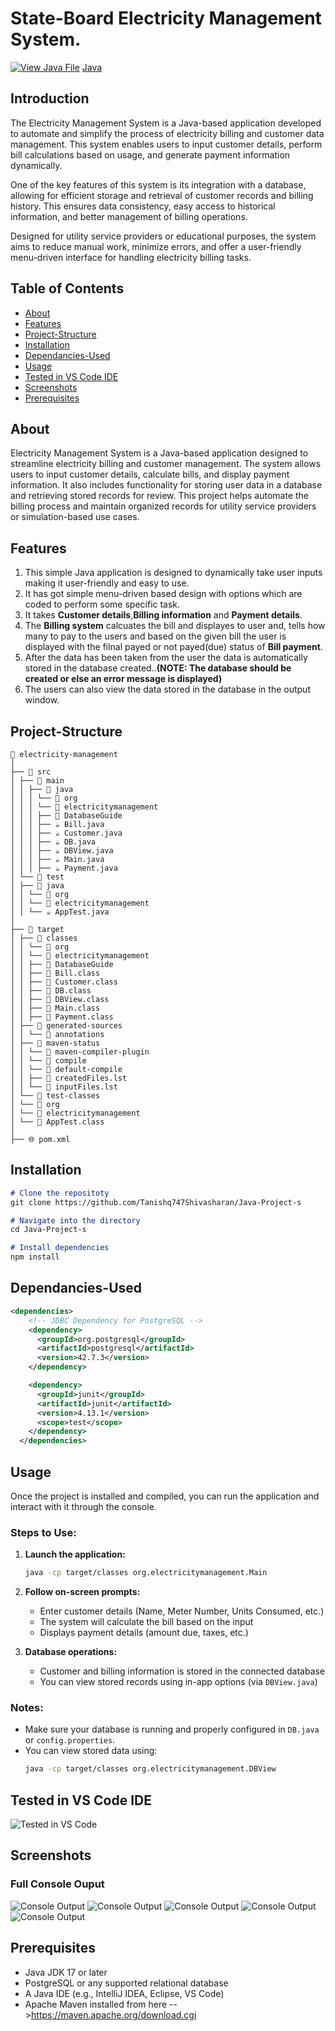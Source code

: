 # State-Board Electricity Management System.
[![View Java File](https://img.shields.io/badge/View-JavaFile-blue?style=for-the-badge)](https://github.com/username/repo/blob/main/Main.java)
[Java](https://www.oracle.com/java/)

## Introduction
The Electricity Management System is a Java-based application developed to automate and simplify the process of electricity billing and customer data management. This system enables users to input customer details, perform bill calculations based on usage, and generate payment information dynamically.

One of the key features of this system is its integration with a database, allowing for efficient storage and retrieval of customer records and billing history. This ensures data consistency, easy access to historical information, and better management of billing operations.

Designed for utility service providers or educational purposes, the system aims to reduce manual work, minimize errors, and offer a user-friendly menu-driven interface for handling electricity billing tasks.

## Table of Contents
- [About](#about)
- [Features](#features)
- [Project-Structure](#project-structure)
- [Installation](#installation)
- [Dependancies-Used](#Dependancies-Used)
- [Usage](#usage)
- [Tested in VS Code IDE](#UsedVSCode)
- [Screenshots](#Screenshots)
- [Prerequisites](#prerequisites)

## About
Electricity Management System is a Java-based application designed to streamline electricity billing and customer management. The system allows users to input customer details, calculate bills, and display payment information. It also includes functionality for storing user data in a database and retrieving stored records for review. This project helps automate the billing process and maintain organized records for utility service providers or simulation-based use cases.

## Features
1. This simple Java application is designed to dynamically take user inputs making it user-friendly and easy to use.
2. It has got simple menu-driven based design with options which are coded to perform some specific task.
3. It takes **Customer details**,**Billing information** and **Payment details**.
4. The **Billing system** calcuates the bill and displayes to user and, tells how many to pay to the users and based on the given bill the user is displayed with the filnal payed or not payed(due) status of **Bill payment**.
5. After the data has been taken from the user the data is automatically stored in the database created..**(NOTE: The database should be created or else an error message is displayed)**
6. The users can also view the data stored in the database in the output window.

## Project-Structure
```
📁 electricity-management
│
├── 📁 src
│ ├── 📁 main
│ │ ├── 📁 java
│ │ │ └── 📁 org
│ │ │ └── 📁 electricitymanagement
│ │ │ ├── 📁 DatabaseGuide
│ │ │ ├── ☕ Bill.java
│ │ │ ├── ☕ Customer.java
│ │ │ ├── ☕ DB.java
│ │ │ ├── ☕ DBView.java
│ │ │ ├── ☕ Main.java
│ │ │ ├── ☕ Payment.java
│ └── 📁 test
│ ├── 📁 java
│ │ └── 📁 org
│ │ └── 📁 electricitymanagement
│ │ └── ☕ AppTest.java
│
├── 📁 target
│ ├── 📁 classes
│ │ └── 📁 org
│ │ └── 📁 electricitymanagement
│ │ ├── 📁 DatabaseGuide
│ │ ├── 📄 Bill.class
│ │ ├── 📄 Customer.class
│ │ ├── 📄 DB.class
│ │ ├── 📄 DBView.class
│ │ ├── 📄 Main.class
│ │ ├── 📄 Payment.class
│ ├── 📁 generated-sources
│ │ └── 📁 annotations
│ ├── 📁 maven-status
│ │ └── 📁 maven-compiler-plugin
│ │ └── 📁 compile
│ │ └── 📁 default-compile
│ │ ├── 📄 createdFiles.lst
│ │ └── 📄 inputFiles.lst
│ └── 📁 test-classes
│ └── 📁 org
│ └── 📁 electricitymanagement
│ └── 📄 AppTest.class
│
├── 🌐 pom.xml
```

## Installation
```markdown
# Clone the repositoty
git clone https://github.com/Tanishq747Shivasharan/Java-Project-s

# Navigate into the directory
cd Java-Project-s

# Install dependencies
npm install
```

## Dependancies-Used
```pom.xml
<dependencies>
    <!-- JDBC Dependency for PostgreSQL -->
    <dependency>
      <groupId>org.postgresql</groupId>
      <artifactId>postgresql</artifactId>
      <version>42.7.3</version>
    </dependency>

    <dependency>
      <groupId>junit</groupId>
      <artifactId>junit</artifactId>
      <version>4.13.1</version>
      <scope>test</scope>
    </dependency>
  </dependencies>
```

## Usage

Once the project is installed and compiled, you can run the application and interact with it through the console.

### Steps to Use:

1. **Launch the application:**

   ```bash
   java -cp target/classes org.electricitymanagement.Main
   ```

2. **Follow on-screen prompts:**
   - Enter customer details (Name, Meter Number, Units Consumed, etc.)
   - The system will calculate the bill based on the input
   - Displays payment details (amount due, taxes, etc.)

3. **Database operations:**
   - Customer and billing information is stored in the connected database
   - You can view stored records using in-app options (via `DBView.java`)

### Notes:

- Make sure your database is running and properly configured in `DB.java` or `config.properties`.
- You can view stored data using:
  ```bash
  java -cp target/classes org.electricitymanagement.DBView
  ```

##  Tested in VS Code IDE
![Tested in VS Code](https://github.com/Tanishq747Shivasharan/Java-Project-s/blob/main/images/Screenshot%20(8).png)

## Screenshots

### Full Console Ouput
![Console Output](https://github.com/Tanishq747Shivasharan/Java-Project-s/blob/main/images/Screenshot%202025-07-09%20225039.png)
![Console Output](https://github.com/Tanishq747Shivasharan/Java-Project-s/blob/main/images/Screenshot%202025-07-09%20225221.png)
![Console Output](https://github.com/Tanishq747Shivasharan/Java-Project-s/blob/main/images/Screenshot%202025-07-09%20225316.png)
![Console Output](https://github.com/Tanishq747Shivasharan/Java-Project-s/blob/main/images/Screenshot%202025-07-09%20225409.png)
![Console Output](https://github.com/Tanishq747Shivasharan/Java-Project-s/blob/main/images/Screenshot%202025-07-09%20225452.png)

## Prerequisites

- Java JDK 17 or later
- PostgreSQL or any supported relational database
- A Java IDE (e.g., IntelliJ IDEA, Eclipse, VS Code)
- Apache Maven installed from here -->https://maven.apache.org/download.cgi


